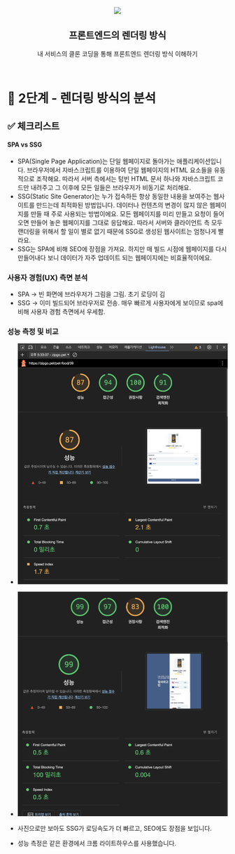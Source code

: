 <p align="middle" >
  <img width="100px;" src="https://em-content.zobj.net/thumbs/160/apple/81/artist-palette_1f3a8.png"/>
</p>
<h2 align="middle">프론트엔드의 렌더링 방식</h2>
<p align="middle">내 서비스의 클론 코딩을 통해 프론트엔드 렌더링 방식 이해하기</p>
<br/>

# 🧐 2단계 - 렌더링 방식의 분석

## ✅ 체크리스트

#### SPA vs SSG

- SPA(Single Page Application)는 단일 웹페이지로 돌아가는 애플리케이션입니다. 브라우저에서 자바스크립트를 이용하여 단일 웹페이지의 HTML 요소들을 유동적으로 조작해요. 따라서 서버 측에서는 텅빈 HTML 문서 하나와 자바스크립트 코드만 내려주고 그 이후에 모든 일들은 브라우저가 비동기로 처리해요.
- SSG(Static Site Generator)는 누가 접속하든 항상 동일한 내용을 보여주는 웹사이트를 만드는데 최적화된 방법입니다. 데이터나 컨텐츠의 변경이 많지 않은 웹페이지를 만들 때 주로 사용되는 방법이에요. 모든 웹페이지를 미리 만들고 요청이 들어오면 만들어 놓은 웹페이지를 그대로 응답해요. 따라서 서버와 클라이언트 측 모두 랜더링을 위해서 할 일이 별로 없기 때문에 SSG로 생성된 웹사이트는 엄청나게 빨라요.
- SSG는 SPA에 비해 SEO에 장점을 가져요. 하지만 매 빌드 시점에 웹페이지를 다시 만들어내다 보니 데이터가 자주 업데이트 되는 웹페이지에는 비효율적이에요.

### 사용자 경험(UX) 측면 분석

- SPA -> 빈 화면에 브라우저가 그림을 그림. 초기 로딩이 김
- SSG -> 이미 빌드되어 브라우저로 전송. 매우 빠르게 사용자에게 보이므로 spa에 비해 사용자 경험 측면에서 우세함.

### 성능 측정 및 비교

- ![SPA](./images/SPA.png)
- ![SSG](./images/SSG.png)

- 사진으로만 보아도 SSG가 로딩속도가 더 빠르고, SEO에도 장점을 보입니다.
- 성능 측정은 같은 환경에서 크롬 라이트하우스를 사용했습니다.

